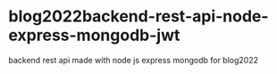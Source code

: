 # blog2022backend-rest-api-node-express-mongodb-jwt

backend rest api made with node js express mongodb for blog2022
